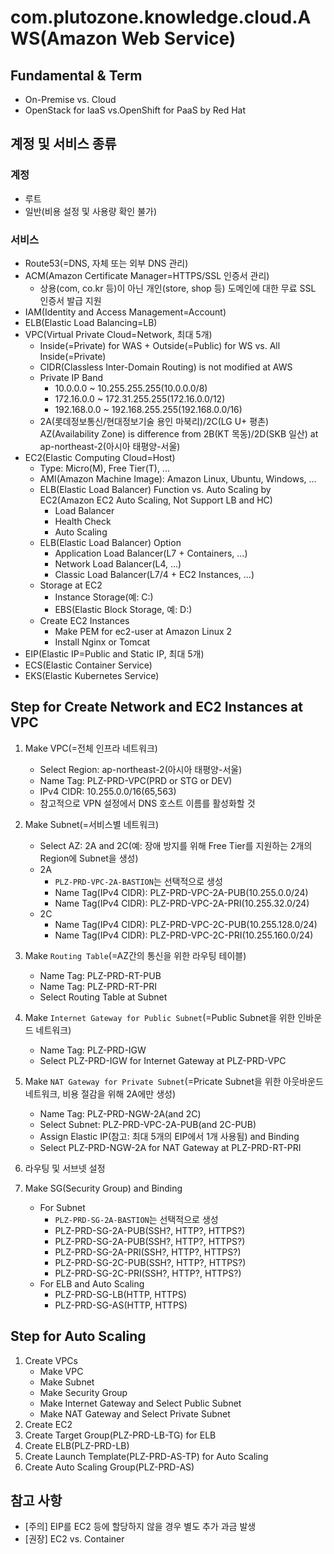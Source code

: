 # com.plutozone.knowledge.cloud.AWS(Amazon Web Service)


## Fundamental & Term
- On-Premise vs. Cloud
- OpenStack for IaaS vs.OpenShift for PaaS by Red Hat


## 계정 및 서비스 종류
### 계정
- 루트
- 일반(비용 설정 및 사용량 확인 불가)

### 서비스
- Route53(=DNS, 자체 또는 외부 DNS 관리)
- ACM(Amazon Certificate Manager=HTTPS/SSL 인증서 관리)
	- 상용(com, co.kr 등)이 아닌 개인(store, shop 등) 도메인에 대한 무료 SSL 인증서 발급 지원
- IAM(Identity and Access Management=Account)
- ELB(Elastic Load Balancing=LB)
- VPC(Virtual Private Cloud=Network, 최대 5개)
	- Inside(=Private) for WAS + Outside(=Public) for WS vs. All Inside(=Private)
	- CIDR(Classless Inter-Domain Routing) is not modified at AWS
	- Private IP Band
		- 10.0.0.0 ~ 10.255.255.255(10.0.0.0/8)
   		- 172.16.0.0 ~ 172.31.255.255(172.16.0.0/12)
		- 192.168.0.0 ~ 192.168.255.255(192.168.0.0/16)
	- 2A(롯데정보통신/현대정보기술 용인 마북리)/2C(LG U+ 평촌) AZ(Availability Zone) is difference from 2B(KT 목동)/2D(SKB 일산) at ap-northeast-2(아시아 태평양-서울)
- EC2(Elastic Computing Cloud=Host)
	- Type: Micro(M), Free Tier(T), ...
	- AMI(Amazon Machine Image): Amazon Linux, Ubuntu, Windows, ...
	- ELB(Elastic Load Balancer) Function vs. Auto Scaling by EC2(Amazon EC2 Auto Scaling, Not Support LB and HC)
		- Load Balancer
		- Health Check
		- Auto Scaling
	- ELB(Elastic Load Balancer) Option
		- Application Load Balancer(L7 + Containers, ...)
		- Network Load Balancer(L4, ...)
		- Classic Load Balancer(L7/4 + EC2 Instances, ...)
	- Storage at EC2
		- Instance Storage(예: C:\)
		- EBS(Elastic Block Storage, 예: D:\)
	- Create EC2 Instances
		- Make PEM for ec2-user at Amazon Linux 2
		- Install Nginx or Tomcat
- EIP(Elastic IP=Public and Static IP, 최대 5개)
- ECS(Elastic Container Service)
- EKS(Elastic Kubernetes Service)


## Step for Create Network and EC2 Instances at VPC
1. Make VPC(=전체 인프라 네트워크)
	- Select Region: ap-northeast-2(아시아 태평양-서울)
	- Name Tag: PLZ-PRD-VPC(PRD or STG or DEV)
	- IPv4 CIDR: 10.255.0.0/16(65,563)
	- 참고적으로 VPN 설정에서 DNS 호스트 이름를 활성화할 것
2. Make Subnet(=서비스별 네트워크)
	- Select AZ: 2A and 2C(예: 장애 방지를 위해 Free Tier를 지원하는 2개의 Region에 Subnet을 생성)
	- 2A
		- `PLZ-PRD-VPC-2A-BASTION`는 선택적으로 생성
		- Name Tag(IPv4 CIDR): PLZ-PRD-VPC-2A-PUB(10.255.0.0/24)
		- Name Tag(IPv4 CIDR): PLZ-PRD-VPC-2A-PRI(10.255.32.0/24)
	- 2C
		- Name Tag(IPv4 CIDR): PLZ-PRD-VPC-2C-PUB(10.255.128.0/24)
		- Name Tag(IPv4 CIDR): PLZ-PRD-VPC-2C-PRI(10.255.160.0/24)
3. Make `Routing Table`(=AZ간의 통신을 위한 라우팅 테이블)
	- Name Tag: PLZ-PRD-RT-PUB
	- Name Tag: PLZ-PRD-RT-PRI
	- Select Routing Table at Subnet
4. Make `Internet Gateway for Public Subnet`(=Public Subnet을 위한 인바운드 네트워크)
	- Name Tag: PLZ-PRD-IGW
	- Select PLZ-PRD-IGW for Internet Gateway at PLZ-PRD-VPC
5. Make `NAT Gateway for Private Subnet`(=Pricate Subnet을 위한 아웃바운드 네트워크, 비용 절감을 위해 2A에만 생성)
	- Name Tag: PLZ-PRD-NGW-2A(and 2C)
	- Select Subnet: PLZ-PRD-VPC-2A-PUB(and 2C-PUB)
	- Assign Elastic IP(참고: 최대 5개의 EIP에서 1개 사용됨) and Binding
	- Select PLZ-PRD-NGW-2A for NAT Gateway at PLZ-PRD-RT-PRI
6. 라우팅 및 서브넷 설정

7. Make SG(Security Group) and Binding
	- For Subnet
		- `PLZ-PRD-SG-2A-BASTION`는 선택적으로 생성
		- PLZ-PRD-SG-2A-PUB(SSH?, HTTP?, HTTPS?)
		- PLZ-PRD-SG-2A-PUB(SSH?, HTTP?, HTTPS?)
		- PLZ-PRD-SG-2A-PRI(SSH?, HTTP?, HTTPS?)
		- PLZ-PRD-SG-2C-PUB(SSH?, HTTP?, HTTPS?)
		- PLZ-PRD-SG-2C-PRI(SSH?, HTTP?, HTTPS?)
	- For ELB and Auto Scaling
		- PLZ-PRD-SG-LB(HTTP, HTTPS)
		- PLZ-PRD-SG-AS(HTTP, HTTPS)


## Step for Auto Scaling
1. Create VPCs
	- Make VPC
	- Make Subnet
	- Make Security Group
	- Make Internet Gateway and Select Public Subnet
	- Make NAT Gateway and Select Private Subnet
2. Create EC2
3. Create Target Group(PLZ-PRD-LB-TG) for ELB
4. Create ELB(PLZ-PRD-LB)
5. Create Launch Template(PLZ-PRD-AS-TP) for Auto Scaling
6. Create Auto Scaling Group(PLZ-PRD-AS)


## 참고 사항
- [주의] EIP를 EC2 등에 할당하지 않을 경우 별도 추가 과금 발생
- [권장] EC2 vs. Container
